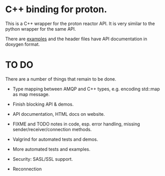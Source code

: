 # C++ binding for proton.

This is a C++ wrapper for the proton reactor API.
It is very similar to the python wrapper for the same API.

There are [examples](../../../examples/cpp/README.md) and the header files have
API documentation in doxygen format.

# TO DO

There are a number of things that remain to be done.

- Type mapping between AMQP and C++ types, e.g. encoding std::map as map message.

- Finish blocking API & demos.
- API documentation, HTML docs on website.
- FIXME and TODO notes in code, esp. error handling, missing sender/receiver/connection methods.

- Valgrind for automated tests and demos.
- More automated tests and examples.

- Security: SASL/SSL support.
- Reconnection
